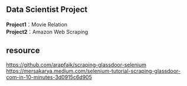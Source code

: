 ## Data Scientist Project

**Project1**：Movie Relation
<br>
**Project2**：Amazon Web Scraping

## resource
https://github.com/arapfaik/scraping-glassdoor-selenium
<br>
https://mersakarya.medium.com/selenium-tutorial-scraping-glassdoor-com-in-10-minutes-3d0915c6d905
